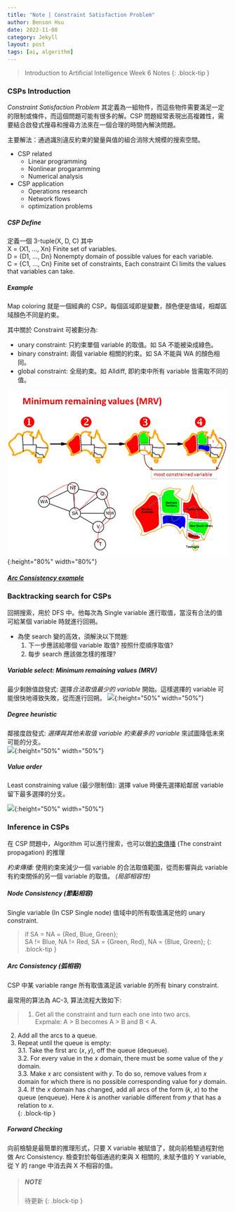 ```yaml
---
title: "Note | Constraint Satisfaction Problem"
author: Benson Hsu
date: 2022-11-08
category: Jekyll
layout: post
tags: [ai, algorithm]
---
```


> Introduction to Artificial Intelligence Week 6 Notes
{: .block-tip }

### CSPs Introduction

*Constraint Satisfaction Problem* 其定義為一組物件，而這些物件需要滿足一定的限制或條件，而這個問題可能有很多的解。CSP 問題經常表現出高複雜性，需要結合啟發式搜尋和搜尋方法來在一個合理的時間內解決問題。

主要解法：通過識別違反約束的變量與值的組合消除大規模的搜索空間。
- CSP related
    - Linear programming
    - Nonlinear progaramming
    - Numerical analysis
- CSP application
    - Operations research
    - Network flows
    - optimization problems

##### CSP Define

定義一個 3-tuple(X, D, C) 其中  
X = {X1, ..., Xn} Finite set of variables.  
D = {D1, ..., Dn} Nonempty domain of possible values for each variable.  
C = {C1, ..., Cn} Finite set of constraints, Each constraint Ci limits the values that variables can take.  

##### Example

Map coloring 就是一個經典的 CSP。每個區域即是變數，顏色便是值域，相鄰區域顏色不同是約束。

其中關於 Constraint 可被劃分為:  
- unary constraint: 只約束單個 variable 的取值。如 SA 不能被染成綠色。
- binary constraint: 兩個 variable 相關的約束。如 SA 不能與 WA 的顏色相同。
- global constraint: 全局約束。如 Alldiff, 即約束中所有 variable 皆需取不同的值。

![](/image/2022/11-08-ai_csp/1.jpg){:height="80%" width="80%"}

##### [Arc Consistency example]

### Backtracking search for CSPs

回朔搜索，用於 DFS 中。他每次為 Single variable 進行取值，當沒有合法的值可給某個 variable 時就進行回朔。
- 為使 search 變的高效，須解決以下問題:
    1. 下一步應該給哪個 variable 取值? 按照什麼順序取值?
    2. 每步 search 應該做怎樣的推理?

##### Variable select: Minimum remaining values (MRV)

最少剩餘值啟發式: 選擇*合法取值最少的 variable* 開始。這樣選擇的 variable 可能很快地導致失敗，從而進行回朔。
![](https://1.bp.blogspot.com/-T4GOGoV6rwY/VRj6JLmgOJI/AAAAAAAAnsA/XruZvjnw4RU/s1600/%E8%9E%A2%E5%B9%95%E5%BF%AB%E7%85%A7%2B2015-03-30%2B%E4%B8%8B%E5%8D%883.03.36.png){:height="50%" width="50%"}

##### Degree heuristic
鄰接度啟發式: *選擇與其他未取值 variable 約束最多的 variable* 來試圖降低未來可能的分支。  
![](https://3.bp.blogspot.com/-rjmvY3Vk-LM/VRj6PQz4BkI/AAAAAAAAnsI/AMLsxDX1e2I/s1600/%E8%9E%A2%E5%B9%95%E5%BF%AB%E7%85%A7%2B2015-03-30%2B%E4%B8%8B%E5%8D%883.03.14.png){:height="50%" width="50%"}

##### Value order
Least constraining value (最少限制值): 選擇 value 時優先選擇給鄰居 variable 留下最多選擇的分支。  

![](https://1.bp.blogspot.com/-TK2n4EuROlE/VRj6pJvBGHI/AAAAAAAAnsQ/OzilSPyBSxQ/s1600/%E8%9E%A2%E5%B9%95%E5%BF%AB%E7%85%A7%2B2015-03-30%2B%E4%B8%8B%E5%8D%883.25.58.png){:height="50%" width="50%"}


### Inference in CSPs

在 CSP 問題中，Algorithm 可以進行搜索，也可以做[約束傳播] (The constraint propagation) 的推理  

*約束傳播:* 使用約束來減少一個 variable 的合法取值範圍，從而影響與此 variable 有約束關係的另一個 variable 的取值。 *(局部相容性)*

##### Node Consistency (節點相容)

Single variable (In CSP Single node) 值域中的所有取值滿足他的 unary constraint.

>if SA = NA = {Red, Blue, Green};  
SA != Blue, NA != Red, SA = {Green, Red}, NA = {Blue, Green};
{: .block-tip }

##### Arc Consistency (弧相容)

CSP 中某 variable range 所有取值滿足該 variable 的所有 binary constraint.

最常用的算法為 AC-3, 算法流程大致如下:
>1. Get all the constraint and turn each one into two arcs.  
    Expmale: A > B becomes A > B and B < A.
2. Add all the arcs to a queue.  
3. Repeat until the queue is empty:  
    3.1. Take the first arc (𝑥, 𝑦), off the queue (dequeue).  
    3.2. For every value in the 𝑥 domain, there must be some value of the 𝑦 domain.  
    3.3. Make 𝑥 arc consistent with 𝑦. To do so, remove values from 𝑥 domain for which there is no possible corresponding value for 𝑦 domain.  
    3.4. If the 𝑥 domain has changed, add all arcs of the form (𝑘, 𝑥) to the queue (enqueue). Here 𝑘 is another variable different from 𝑦 that has a relation to 𝑥.  
{: .block-tip }

##### Forward Checking

向前檢驗是最簡單的推理形式，只要 X variable 被賦值了，就向前檢驗過程對他做 Arc Consistency. 檢查對於每個通過約束與 X 相關的, 未賦予值的 Y variable,
從 Y 的 range 中消去與 X 不相容的值。

> ##### NOTE
>
> 待更新
{: .block-tip }

<!-- - 我們將各區域定義成變數(Variables)
    - Variables : V={WA,NT,Q,NSW,V,SA,T}
- 每個變數的值域(Domains)
    - Domains : Di={red,green,blue}
- 將值賦予變數時的限制(Constraints)相鄰區域必須不同顏色, WA≠NT
    - (WA,NT)={(red,green),(red,blue),(green,red),…}

![](https://slideplayer.com/slide/10791455/38/images/25/Minimum+remaining+values+%28MRV%29.jpg){:height="80%" width="80%"}

[ref]: https://mropengate.blogspot.com/2015/03/constraint-satisfaction-problems-csp.html -->

[約束傳播]: https://www.ibm.com/docs/zh-tw/icos/12.8.0.0?topic=constraints-constraint-propagation-algorithm
[Arc Consistency example]: https://medium.com/swlh/how-to-solve-constraint-satisfaction-problems-csps-with-ac-3-algorithm-in-python-f7a9be538cfe